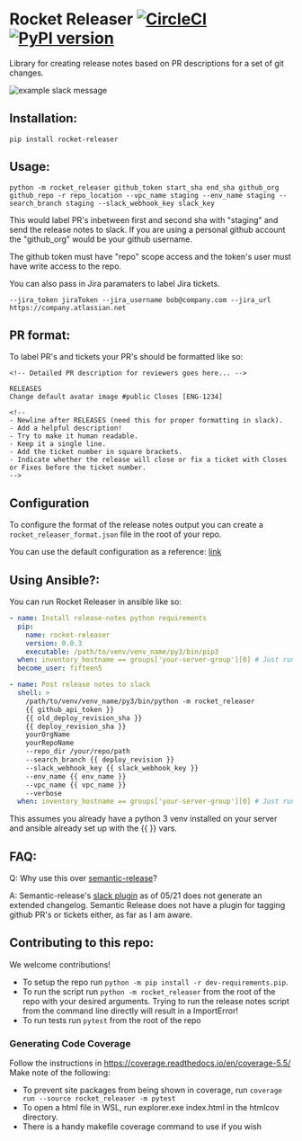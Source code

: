 # Rocket Releaser [![CircleCI](https://circleci.com/gh/15five/rocket_releaser.svg?style=svg&circle-token=022a3a89718d088ac8a737b2d03280c4c1864ed0)](https://circleci.com/gh/15five/rocket_releaser) [![PyPI version](https://badge.fury.io/py/rocket-releaser.svg)](https://badge.fury.io/py/rocket-releaser)
Library for creating release notes based on PR descriptions for a set of git changes.

![example slack message](http://i.imgur.com/5h0qzaI.png)

## Installation:
`pip install rocket-releaser`

## Usage:
```shell
python -m rocket_releaser github_token start_sha end_sha github_org github_repo -r repo_location --vpc_name staging --env_name staging --search_branch staging --slack_webhook_key slack_key
```

This would label PR's inbetween first and second sha with "staging" and send the release notes to slack.
If you are using a personal github account the "github_org" would be your github username.

The github token must have "repo" scope access and the token's user must have write access to the repo.

You can also pass in Jira paramaters to label Jira tickets. 

`--jira_token jiraToken --jira_username bob@company.com --jira_url https://company.atlassian.net`

## PR format:
To label PR's and tickets your PR's should be formatted like so:
```
<!-- Detailed PR description for reviewers goes here... --> 

RELEASES
Change default avatar image #public Closes [ENG-1234]

<!--
- Newline after RELEASES (need this for proper formatting in slack).
- Add a helpful description!
- Try to make it human readable.
- Keep it a single line.
- Add the ticket number in square brackets.
- Indicate whether the release will close or fix a ticket with Closes or Fixes before the ticket number.
-->
```

## Configuration
To configure the format of the release notes output you can create a `rocket_releaser_format.json` file in the root of your repo.

You can use the default configuration as a reference: [link](rocket_releaser/defaultFormat.json)

## Using Ansible?:

You can run Rocket Releaser in ansible like so:
```yml
- name: Install release-notes python requirements
  pip:
    name: rocket-releaser
    version: 0.0.3
    executable: /path/to/venv/venv_name/py3/bin/pip3
  when: inventory_hostname == groups['your-server-group'][0] # Just run once
  become_user: fifteen5

- name: Post release notes to slack
  shell: >
    /path/to/venv/venv_name/py3/bin/python -m rocket_releaser
    {{ github_api_token }}
    {{ old_deploy_revision_sha }}
    {{ deploy_revision_sha }}
    yourOrgName
    yourRepoName
    --repo_dir /your/repo/path
    --search_branch {{ deploy_revision }}
    --slack_webhook_key {{ slack_webhook_key }}
    --env_name {{ env_name }}
    --vpc_name {{ vpc_name }}
    --verbose
  when: inventory_hostname == groups['your-server-group'][0] # Just run once
```
This assumes you already have a python 3 venv installed on your server and ansible already set up with the {{ }} vars.

## FAQ:
Q: Why use this over [semantic-release](https://github.com/semantic-release/semantic-release)?

A: Semantic-release's [slack plugin](https://github.com/juliuscc/semantic-release-slack-bot) as of 05/21 does not generate an extended changelog. Semantic Release does not have a plugin for tagging github PR's or tickets either, as far as I am aware.

## Contributing to this repo:
We welcome contributions! 

* To setup the repo run `python -m pip install -r dev-requirements.pip`.
* To run the script run `python -m rocket_releaser` from the root of the repo with your desired arguments. Trying to run the release notes script from the command line directly will result in a ImportError!
* To run tests run `pytest` from the root of the repo


### Generating Code Coverage
Follow the instructions in https://coverage.readthedocs.io/en/coverage-5.5/
Make note of the following:
* To prevent site packages from being shown in coverage, run `coverage run --source rocket_releaser -m pytest`
* To open a html file in WSL, run explorer.exe index.html in the htmlcov directory.
* There is a handy makefile coverage command to use if you wish